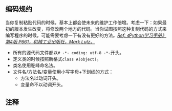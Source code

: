 ## 编码规约

当你复制粘贴代码的时候，基本上都会使未来的维护工作倍增。考虑一下：如果最初的版本发生改变，将修改两个地方的代码。当你试图按照这种复制代码的方式来编写程序的时候，可能需要考虑一下有没有更好的方法。[*Ref: 《Python学习手册》第4版 P661，机械工业出版社，Mark Lutz。*]()


- 所有的源代码文件都以`# -*- coding: utf-8 -*-`开头。
- 定义类的时候按照新格式`class A(object)`。
- 类名使用驼峰命名法。
- 文件名/方法名/变量使用小写字母+下划线的方式：
  - 方法名以动词开头。
  - 变量命不以动词开头。



## 注释
